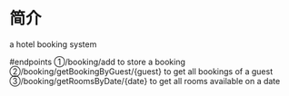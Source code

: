 # 简介
a hotel booking system

#endpoints
①/booking/add
  to store a booking
②/booking/getBookingByGuest/{guest}
  to get all bookings of a guest
③/booking/getRoomsByDate/{date}
  to get all rooms available on a date


